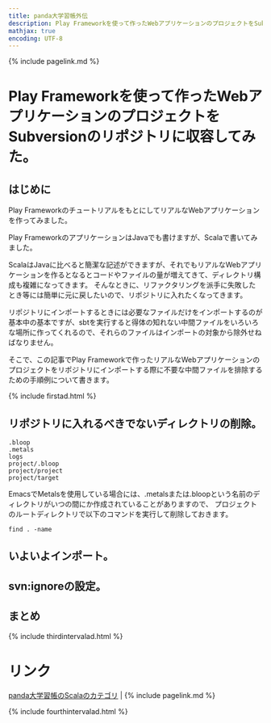 ```yaml
---
title: panda大学習帳外伝
description: Play Frameworkを使って作ったWebアプリケーションのプロジェクトをSubversionのリポジトリにimportしてみた。
mathjax: true
encoding: UTF-8
---
```

{% include pagelink.md %}

# Play Frameworkを使って作ったWebアプリケーションのプロジェクトをSubversionのリポジトリに収容してみた。
## はじめに

Play FrameworkのチュートリアルをもとにしてリアルなWebアプリケーションを作ってみました。

Play FrameworkのアプリケーションはJavaでも書けますが、Scalaで書いてみました。

ScalaはJavaに比べると簡潔な記述ができますが、それでもリアルなWebアプリケーションを作るとなるとコードやファイルの量が増えてきて、ディレクトリ構成も複雑になってきます。
そんなときに、リファクタリングを派手に失敗したとき等には簡単に元に戻したいので、リポジトリに入れたくなってきます。

リポジトリにインポートするときには必要なファイルだけをインポートするのが基本中の基本ですが、sbtを実行すると得体の知れない中間ファイルをいろいろな場所に作ってくれるので、それらのファイルはインポートの対象から除外せねばなりません。

そこで、この記事でPlay Frameworkで作ったリアルなWebアプリケーションのプロジェクトをリポジトリにインポートする際に不要な中間ファイルを排除するための手順例について書きます。

{% include firstad.html %}

## リポジトリに入れるべきでないディレクトリの削除。

```
.bloop
.metals
logs
project/.bloop
project/project
project/target
```
EmacsでMetalsを使用している場合には、.metalsまたは.bloopという名前のディレクトリがいつの間にか作成されていることがありますので、
プロジェクトのルートディレクトリで以下のコマンドを実行して削除しておきます。

```
find . -name 
```

## いよいよインポート。

## svn:ignoreの設定。

## まとめ

{% include thirdintervalad.html %}

# リンク
[panda大学習帳のScalaのカテゴリ](https://pandanote.info/?cat=17) \| {% include pagelink.md %}

{% include fourthintervalad.html %}
